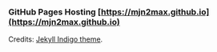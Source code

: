 ### GitHub Pages Hosting [https://mjn2max.github.io](https://mjn2max.github.io)

Credits: <a href="https://github.com/sergiokopplin/indigo" target="_blank">Jekyll Indigo theme</a>.
